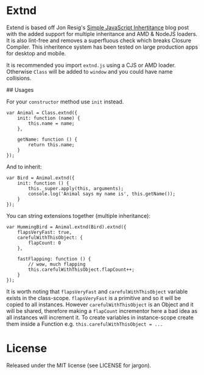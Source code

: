 # Extnd

Extend is based off Jon Resig's [Simple JavaScript Inhertitance](http://ejohn.org/blog/simple-javascript-inheritance/)  blog post with the added support for multiple inheritance and AMD & NodeJS loaders. It is also lint-free and removes a superfluous check which breaks Closure Compiler. This inheritence system has been tested on large production apps for desktop and mobile.

It is recommended you import `extnd.js` using a CJS or AMD loader. Otherwise `Class` will be added to `window` and you could have name collisions.

## Usages

For your `constructor` method use `init` instead.

	var Animal = Class.extnd({
		init: function (name) {
			this.name = name;
		},

		getName: function () {
			return this.name;
		}
	});

And to inherit:

	var Bird = Animal.extnd({
		init: function () {
			this._super.apply(this, arguments);
			console.log('Animal says my name is', this.getName());
		}
	});

You can string extensions together (multiple inheritance):

	var HummingBird = Animal.extnd(Bird).extnd({
		flapsVeryFast: true,
		carefulWithThisObject: {
			flapCount: 0
		},

		fastFlapping: function () {
			// wow, much flapping
			this.carefulWithThisObject.flapCount++;
		}
	});

It is worth noting that `flapsVeryFast` and `carefulWithThisObject` variable exists in the class-scope. `flapsVeryFast` is a primitive and so it will be copied to all instances. However `carefulWithThisObject` is an Object and it will be shared, therefore making a `flapCount` incrementor here a bad idea as all instances will increment it. To create variables in instance-scope create them inside a Function e.g. `this.carefulWithThisObject = ...`

# License

Released under the MIT license (see LICENSE for jargon).
